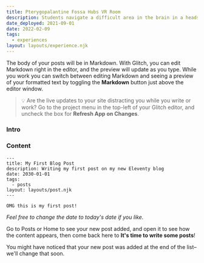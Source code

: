```yaml
---
title: Pterygopalantine Fossa Hubs VR Room
description: Students navigate a difficult area in the brain in a headset
date_deployed: 2021-09-01
date: 2022-02-09
tags:
  - experiences
layout: layouts/experience.njk
---
```


The body of your posts will be in Markdown. With Glitch, you can edit Markdown right in the editor, and the preview will update as you type. While you work you can switch between editing Markdown and seeing a preview of your formatted text by toggling the __Markdown__ button just above the editor window.

> 💡 Are the live updates to your site distracting you while you write or work? Go to the project menu in the top-left of your Glitch editor, and uncheck the box for **Refresh App on Changes**.

### Intro



### Content


```
---
title: My First Blog Post
description: Writing my first post on my new Eleventy blog
date: 2030-01-01
tags:
  - posts
layout: layouts/post.njk
---

OMG this is my first post!

```

_Feel free to change the date to today's date if you like._

Go to Posts or Home to see your new post added, and open it to see how the content appears, then come back here to __It's time to write some posts__!

You might have noticed that your new post was added at the end of the list–we'll change that soon.
